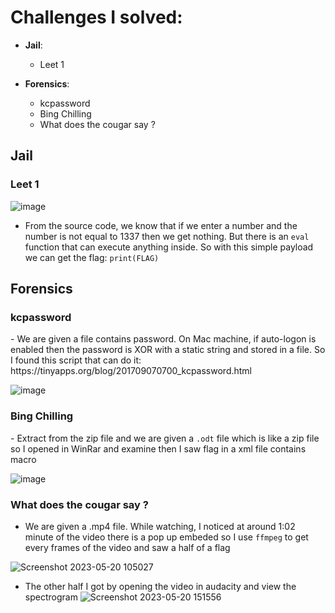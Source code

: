 <h1>Challenges I solved:</h1>

- <strong>Jail</strong>:
  - Leet 1

- <strong>Forensics</strong>:
  - kcpassword
  - Bing Chilling
  - What does the cougar say ?
  

<h2>Jail</h2>
<h3>Leet 1</h3>

![image](https://github.com/M1nh-Duk/Writeups/assets/100038173/d4d530a5-654f-414c-8c96-28ab14050188)
- From the source code, we know that if we enter a number and the number is not equal to 1337 then we get nothing. But there is an <code>eval</code> function that can execute anything inside. So with this simple payload we can get the flag: <code>print(FLAG)</code>
<h2>Forensics</h2>
<h3>kcpassword</h3>
- We are given a file contains password. On Mac machine, if auto-logon is enabled then the password is XOR with a static string and stored in a file. So I found this script that can do it: https://tinyapps.org/blog/201709070700_kcpassword.html

![image](https://github.com/M1nh-Duk/Writeups/assets/100038173/28ecbc3e-4011-41d4-9929-601583fd85b5)
 
 
 <h3>Bing Chilling</h3>
- Extract from the zip file and we are given a <code>.odt</code> file which is like a zip file so I opened in WinRar and examine then I saw flag in a xml file contains macro

![image](https://github.com/M1nh-Duk/Writeups/assets/100038173/fa78b0f5-e57a-4b97-b5fe-c0a1bd62b38b)

 <h3>What does the cougar say ?</h3>

 - We are given a .mp4 file. While watching, I noticed at around 1:02 minute of the video there is a pop up embeded so I use <code>ffmpeg</code> to get every frames of the video and saw a half of a flag
 
 ![Screenshot 2023-05-20 105027](https://github.com/M1nh-Duk/Writeups/assets/100038173/46e920df-0473-482d-945f-3909c32bedab)
 - The other half I got by opening the video in audacity and view the spectrogram
  ![Screenshot 2023-05-20 151556](https://github.com/M1nh-Duk/Writeups/assets/100038173/bc71f16f-0e1a-4ed4-b674-5d2c59db3b42)
